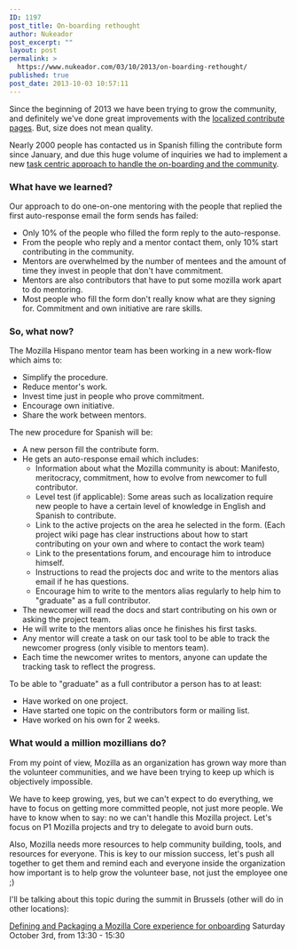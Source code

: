 ```yaml
---
ID: 1197
post_title: On-boarding rethought
author: Nukeador
post_excerpt: ""
layout: post
permalink: >
  https://www.nukeador.com/03/10/2013/on-boarding-rethought/
published: true
post_date: 2013-10-03 10:57:11
---
```

Since the beginning of 2013 we have been trying to grow the community, and definitely we've done great improvements with the <a title="Contribute form for everyone!" href="http://www.nukeador.com/12/02/2013/contribute-form-for-everyone/">localized contribute pages</a>. But, size does not mean quality.

Nearly 2000 people has contacted us in Spanish filling the contribute form since January, and due this huge volume of inquiries we had to implement a new <a href="http://www.nukeador.com/14/04/2013/community-workflow-reboot-to-task-centric-approach/">task centric approach to handle the on-boarding and the community</a>.
<h3>What have we learned?</h3>
Our approach to do one-on-one mentoring with the people that replied the first auto-response email the form sends has failed:
<ul>
	<li>Only 10% of the people who filled the form reply to the auto-response.</li>
	<li>From the people who reply and a mentor contact them, only 10% start contributing in the community.</li>
	<li>Mentors are overwhelmed by the number of mentees and the amount of time they invest in people that don't have commitment.</li>
	<li>Mentors are also contributors that have to put some mozilla work apart to do mentoring.</li>
	<li>Most people who fill the form don't really know what are they signing for. Commitment and own initiative are rare skills.</li>
</ul>
<h3>So, what now?</h3>
The Mozilla Hispano mentor team has been working in a new work-flow which aims to:
<ul>
	<li>Simplify the procedure.</li>
	<li>Reduce mentor's work.</li>
	<li>Invest time just in people who prove commitment.</li>
	<li>Encourage own initiative.</li>
	<li>Share the work between mentors.</li>
</ul>
The new procedure for Spanish will be:
<ul>
	<li>A new person fill the contribute form.</li>
	<li>He gets an auto-response email which includes:
<ul>
	<li>Information about what the Mozilla community is about: Manifesto, meritocracy, commitment, how to evolve from newcomer to full contributor.</li>
	<li>Level test (if applicable): Some areas such as localization require new people to have a certain level of knowledge in English and Spanish to contribute.</li>
	<li>Link to the active projects on the area he selected in the form. (Each project wiki page has clear instructions about how to start contributing on your own and where to contact the work team)</li>
	<li>Link to the presentations forum, and encourage him to introduce himself.</li>
	<li>Instructions to read the projects doc and write to the mentors alias email if he has questions.</li>
	<li>Encourage him to write to the mentors alias regularly to help him to "graduate" as a full contributor.</li>
</ul>
</li>
	<li>The newcomer will read the docs and start contributing on his own or asking the project team.</li>
	<li>He will write to the mentors alias once he finishes his first tasks.</li>
	<li>Any mentor will create a task on our task tool to be able to track the newcomer progress (only visible to mentors team).</li>
	<li>Each time the newcomer writes to mentors, anyone can update the tracking task to reflect the progress.</li>
</ul>
To be able to "graduate" as a full contributor a person has to at least:
<ul>
	<li>Have worked on one project.</li>
	<li>Have started one topic on the contributors form or mailing list.</li>
	<li>Have worked on his own for 2 weeks.</li>
</ul>
<h3>What would a million mozillians do?</h3>
From my point of view, Mozilla as an organization has grown way more than the volunteer communities, and we have been trying to keep up which is objectively impossible.

We have to keep growing, yes, but we can't expect to do everything, we have to focus on getting more committed people, not just more people. We have to know when to say: no we can't handle this Mozilla project. Let's focus on P1 Mozilla projects and try to delegate to avoid burn outs.

Also, Mozilla needs more resources to help community building, tools, and resources for everyone. This is key to our mission success, let's push all together to get them and remind each and everyone inside the organization how important is to help grow the volunteer base, not just the employee one ;)

I'll be talking about this topic during the summit in Brussels (other will do in other locations):

<a href="https://wiki.mozilla.org/Summit2013/Sessions/Saturday#Defining_and_Packaging_a_Mozilla_Core_experience_for_onboarding">Defining and Packaging a Mozilla Core experience for onboarding</a>
Saturday October 3rd, from 13:30 - 15:30